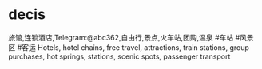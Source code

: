 # decis
旅馆,连锁酒店,Telegram:@abc362,自由行,景点,火车站,团购,温泉 #车站 #风景区 #客运 Hotels, hotel chains, free travel, attractions, train stations, group purchases, hot springs, stations, scenic spots, passenger transport
